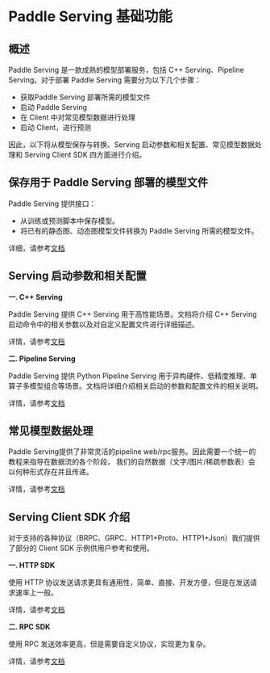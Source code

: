 # Paddle Serving 基础功能

## 概述

Paddle Serving 是一款成熟的模型部署服务，包括 C++ Serving、Pipeline Serving。对于部署 Paddle Serving 需要分为以下几个步骤：
- 获取Paddle Serving 部署所需的模型文件
- 启动 Paddle Serving
- 在 Client 中对常见模型数据进行处理
- 启动 Client，进行预测


因此，以下将从模型保存与转换、Serving 启动参数和相关配置、常见模型数据处理和 Serving Client SDK 四方面进行介绍。


## 保存用于 Paddle Serving 部署的模型文件

Paddle Serving 提供接口：
- 从训练或预测脚本中保存模型。
- 将已有的静态图、动态图模型文件转换为 Paddle Serving 所需的模型文件。

详细，请参考[文档]()

## Serving 启动参数和相关配置

**一. C++ Serving**

Paddle Serving 提供 C++ Serving 用于高性能场景。文档将介绍 C++ Serving 启动命令中的相关参数以及对自定义配置文件进行详细描述。

详情，请参考[文档]()

**二. Pipeline Serving**

Paddle Serving 提供 Python Pipeline Serving 用于异构硬件、低精度推理、单算子多模型组合等场景。文档将详细介绍相关启动的参数和配置文件的相关说明。

详情，请参考[文档]()

## 常见模型数据处理

Paddle Serving提供了非常灵活的pipeline web/rpc服务。因此需要一个统一的教程来指导在数据流的各个阶段，
我们的自然数据（文字/图片/稀疏参数表）会以何种形式存在并且传递。

详情，请参考[文档]()

## Serving Client SDK 介绍

对于支持的各种协议（BRPC、GRPC、HTTP1+Proto、HTTP1+Json）我们提供了部分的 Client SDK 示例供用户参考和使用。

**一. HTTP SDK**

使用 HTTP 协议发送请求更具有通用性，简单、直接、开发方便，但是在发送请求速率上一般。

详情，请参考[文档]()

**二. RPC SDK**

使用 RPC 发送效率更高，但是需要自定义协议，实现更为复杂。

详情，请参考[文档]()

